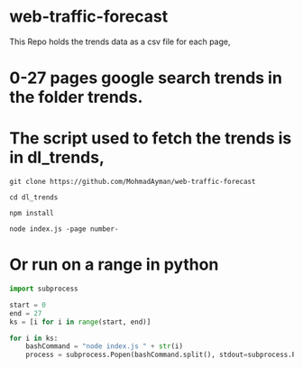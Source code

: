 # web-traffic-forecast
This Repo holds the trends data as a csv file for each page,

# 0-27 pages google search trends in the folder trends.

# The script used to fetch the trends is in dl_trends,

```git clone https://github.com/MohmadAyman/web-traffic-forecast```

``` cd dl_trends ```

```npm install```

```node index.js -page number-```

# Or run on a range in python

```python
import subprocess

start = 0
end = 27
ks = [i for i in range(start, end)]

for i in ks:
    bashCommand = "node index.js " + str(i)
    process = subprocess.Popen(bashCommand.split(), stdout=subprocess.PIPE)
```

